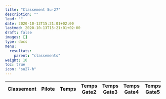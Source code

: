 ```yaml
---
title: "Classement Su-27"
description: ""
lead: ""
date: 2020-10-13T15:21:01+02:00
lastmod: 2020-10-13T15:21:01+02:00
draft: false
images: []
type: docs
menu:
  resultats:
    parent: "classements"
weight: 10
toc: true
icon: "su27-h"
---
```


<!-- Flag icons -->
<link href="https://cdnjs.cloudflare.com/ajax/libs/flag-icon-css/6.6.6/css/flag-icons.min.css" rel="stylesheet">

<div class="table-responsive">
<table
  id="table"
  data-toggle="table"
  data-search="true"
  data-data-type="text"
  data-pagination="true"
  data-page-size="25"
  data-response-handler="responseHandler"
  data-url="/data/classement_Su_27.json">
  <thead>
    <tr>
      <th data-field="Rang" data-sortable="true">Classement</th>
      <th data-field="Nom du joueur">Pilote</th>
      <th data-field="Temps" data-sortable="true">Temps</th>
      <th data-field="Temps intermédiaire1 (s)" data-sortable="true">Temps Gate2</th>
      <th data-field="Temps intermédiaire2 (s)" data-sortable="true">Temps Gate3</th>
      <th data-field="Temps intermédiaire3 (s)" data-sortable="true">Temps Gate4</th>
      <th data-field="Temps intermédiaire4 (s)" data-sortable="true">Temps Gate5</th>
      <th data-field="Temps intermédiaire5 (s)" data-sortable="true">Temps Gate6</th>
      <th data-field="Bonus temps (s)" data-sortable="true">Bonus temps</th>
    </tr>
  </thead>
</table>
</div>

<script>
  function responseHandler(res) {
    return JSON.parse(res)
  }
</script>
<link rel="stylesheet" href="https://unpkg.com/bootstrap-table@1.20.1/dist/bootstrap-table.min.css">
<script src="https://cdn.jsdelivr.net/npm/jquery/dist/jquery.min.js"></script>
<script src="https://unpkg.com/bootstrap-table@1.20.1/dist/bootstrap-table.min.js"></script>
